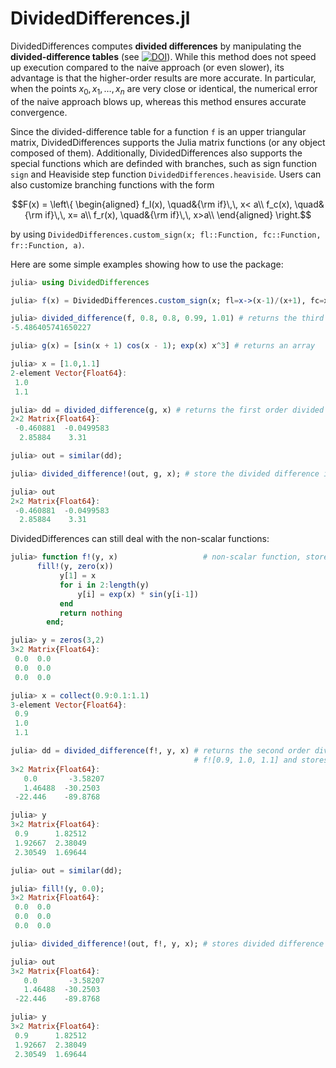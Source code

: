 # DividedDifferences.jl

DividedDifferences computes **divided differences** by manipulating the **divided-difference tables** (see [![DOI](https://img.shields.io/badge/DOI-10.21105/jcon.00069-blue)](https://doi.org/10.1007/978-1-4020-6585-9_13)). While this method does not speed up execution compared to the naive approach (or even slower), its advantage is that the higher-order results are more accurate. In particular, when the points $x_0,x_1,\dots,x_n$ are very close or identical, the numerical error of the naive approach blows up, whereas this method ensures accurate convergence.

Since the divided-difference table for a function `f` is an upper triangular matrix, DividedDifferences supports the Julia matrix functions (or any object composed of them). Additionally, DividedDifferences also supports the special functions which are definded with branches, such as sign function `sign` and Heaviside step function `DividedDifferences.heaviside`. Users can also customize branching functions with the form
```math
F(x) = \left\{
\begin{aligned}
f_l(x), \quad&{\rm if}\,\, x< a\\
f_c(x), \quad&{\rm if}\,\, x= a\\
f_r(x), \quad&{\rm if}\,\, x>a\\
\end{aligned}
\right.
```
by using `DividedDifferences.custom_sign(x; fl::Function, fc::Function, fr::Function, a)`.

Here are some simple examples showing how to use the package: 
```julia
julia> using DividedDifferences

julia> f(x) = DividedDifferences.custom_sign(x; fl=x->(x-1)/(x+1), fc=x->1.0, fr=x->0.0, a=1.); # returns a scalar

julia> divided_difference(f, 0.8, 0.8, 0.99, 1.01) # returns the third order divided difference f[0.8, 0.8, 0.99, 1.01]
-5.486405741650227

julia> g(x) = [sin(x + 1) cos(x - 1); exp(x) x^3] # returns an array

julia> x = [1.0,1.1]
2-element Vector{Float64}:
 1.0
 1.1

julia> dd = divided_difference(g, x) # returns the first order divided difference g[1.0, 1.1]
2×2 Matrix{Float64}:
 -0.460881  -0.0499583
  2.85884    3.31

julia> out = similar(dd);

julia> divided_difference!(out, g, x); # store the divided difference in out

julia> out
2×2 Matrix{Float64}:
 -0.460881  -0.0499583
  2.85884    3.31
```

DividedDifferences can still deal with the non-scalar functions:
```julia
julia> function f!(y, x)                   # non-scalar function, store the result in y
	  fill!(y, zero(x))
           y[1] = x
           for i in 2:length(y)
               y[i] = exp(x) * sin(y[i-1])
           end
           return nothing
        end;

julia> y = zeros(3,2)
3×2 Matrix{Float64}:
 0.0  0.0
 0.0  0.0
 0.0  0.0

julia> x = collect(0.9:0.1:1.1)
3-element Vector{Float64}:
 0.9
 1.0
 1.1

julia> dd = divided_difference(f!, y, x) # returns the second order divided difference  
                                         # f![0.9, 1.0, 1.1] and stores f!(x[1]) in y
3×2 Matrix{Float64}:
   0.0       -3.58207
   1.46488  -30.2503
 -22.446    -89.8768

julia> y
3×2 Matrix{Float64}:
 0.9      1.82512
 1.92667  2.38049
 2.30549  1.69644

julia> out = similar(dd);

julia> fill!(y, 0.0);
3×2 Matrix{Float64}:
 0.0  0.0
 0.0  0.0
 0.0  0.0

julia> divided_difference!(out, f!, y, x); # stores divided difference in out and f!(x[1]) in y

julia> out
3×2 Matrix{Float64}:
   0.0       -3.58207
   1.46488  -30.2503
 -22.446    -89.8768

julia> y
3×2 Matrix{Float64}:
 0.9      1.82512
 1.92667  2.38049
 2.30549  1.69644
```